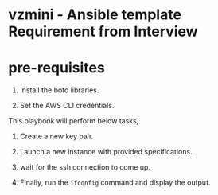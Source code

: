 # vzmini - Ansible template Requirement from Interview

# pre-requisites

1. Install the boto libraries.

2. Set the AWS CLI credentials.

This playbook will perform below tasks,

1. Create a new key pair.

2. Launch a new instance with provided specifications.

3. wait for the ssh connection to come up.

4. Finally, run the `ifconfig` command and display the output.